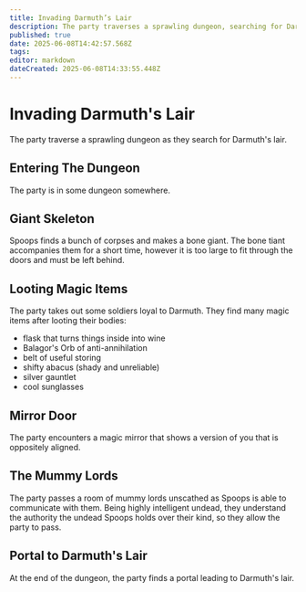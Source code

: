 ```yaml
---
title: Invading Darmuth’s Lair
description: The party traverses a sprawling dungeon, searching for Darmuth
published: true
date: 2025-06-08T14:42:57.568Z
tags: 
editor: markdown
dateCreated: 2025-06-08T14:33:55.448Z
---
```


# Invading Darmuth's Lair
The party traverse a sprawling dungeon as they search for Darmuth's lair.

## Entering The Dungeon
The party is in some dungeon somewhere.


## Giant Skeleton
Spoops finds a bunch of corpses and makes a bone giant. The bone tiant accompanies them for a short time, however it is too large to fit through the doors and must be left behind.


## Looting Magic Items
The party takes out some soldiers loyal to Darmuth. They find many magic items after looting their bodies:
- flask that turns things inside into wine
- Balagor's Orb of anti-annihilation
- belt of useful storing
- shifty abacus (shady and unreliable)
- silver gauntlet
- cool sunglasses

## Mirror Door
The party encounters a magic mirror that shows a version of you that is oppositely aligned.


## The Mummy Lords
The party passes a room of mummy lords unscathed as Spoops is able to communicate with them. Being highly intelligent undead, they understand the authority the undead Spoops holds over their kind, so they allow the party to pass.


## Portal to Darmuth's Lair
At the end of the dungeon, the party finds a portal leading to Darmuth's lair.